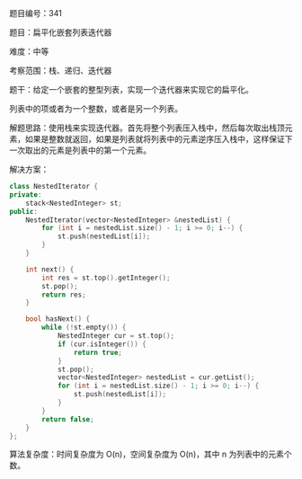 题目编号：341

题目：扁平化嵌套列表迭代器

难度：中等

考察范围：栈、递归、迭代器

题干：给定一个嵌套的整型列表，实现一个迭代器来实现它的扁平化。

列表中的项或者为一个整数，或者是另一个列表。

解题思路：使用栈来实现迭代器。首先将整个列表压入栈中，然后每次取出栈顶元素，如果是整数就返回，如果是列表就将列表中的元素逆序压入栈中，这样保证下一次取出的元素是列表中的第一个元素。

解决方案：

```cpp
class NestedIterator {
private:
    stack<NestedInteger> st;
public:
    NestedIterator(vector<NestedInteger> &nestedList) {
        for (int i = nestedList.size() - 1; i >= 0; i--) {
            st.push(nestedList[i]);
        }
    }

    int next() {
        int res = st.top().getInteger();
        st.pop();
        return res;
    }

    bool hasNext() {
        while (!st.empty()) {
            NestedInteger cur = st.top();
            if (cur.isInteger()) {
                return true;
            }
            st.pop();
            vector<NestedInteger> nestedList = cur.getList();
            for (int i = nestedList.size() - 1; i >= 0; i--) {
                st.push(nestedList[i]);
            }
        }
        return false;
    }
};
```

算法复杂度：时间复杂度为 O(n)，空间复杂度为 O(n)，其中 n 为列表中的元素个数。